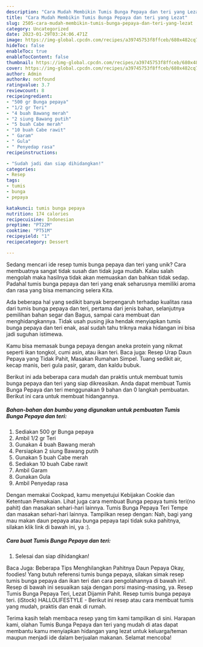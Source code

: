 ```yaml
---
description: "Cara Mudah Membikin Tumis Bunga Pepaya dan teri yang Lezat"
title: "Cara Mudah Membikin Tumis Bunga Pepaya dan teri yang Lezat"
slug: 2505-cara-mudah-membikin-tumis-bunga-pepaya-dan-teri-yang-lezat
category: Uncategorized
date: 2023-01-29T03:24:06.471Z
image: https://img-global.cpcdn.com/recipes/a39745753f8ffceb/680x482cq70/tumis-bunga-pepaya-dan-teri-foto-resep-utama.jpg
hideToc: false
enableToc: true
enableTocContent: false
thumbnail: https://img-global.cpcdn.com/recipes/a39745753f8ffceb/680x482cq70/tumis-bunga-pepaya-dan-teri-foto-resep-utama.jpg
cover: https://img-global.cpcdn.com/recipes/a39745753f8ffceb/680x482cq70/tumis-bunga-pepaya-dan-teri-foto-resep-utama.jpg
author: Admin
authorAv: notfound
ratingvalue: 3.7
reviewcount: 8
recipeingredient:
- "500 gr Bunga pepaya"
- "1/2 gr Teri"
- "4 buah Bawang merah"
- "2 siung Bawang putih"
- "5 buah Cabe merah"
- "10 buah Cabe rawit"
- " Garam"
- " Gula"
- " Penyedap rasa"
recipeinstructions:

- "Sudah jadi dan siap dihidangkan!"
categories:
- Resep
tags:
- tumis
- bunga
- pepaya

katakunci: tumis bunga pepaya 
nutrition: 174 calories
recipecuisine: Indonesian
preptime: "PT22M"
cooktime: "PT51M"
recipeyield: "1"
recipecategory: Dessert

---
```





Sedang mencari ide resep tumis bunga pepaya dan teri yang unik? Cara membuatnya sangat tidak susah dan tidak juga mudah. Kalau salah mengolah maka hasilnya tidak akan memuaskan dan bahkan tidak sedap. Padahal tumis bunga pepaya dan teri yang enak seharusnya memiliki aroma dan rasa yang bisa memancing selera Kita.





Ada beberapa hal yang sedikit banyak berpengaruh terhadap kualitas rasa dari tumis bunga pepaya dan teri, pertama dari jenis bahan, selanjutnya pemilihan bahan segar dan Bagus, sampai cara membuat dan menghidangkannya. Tidak usah pusing jika hendak menyiapkan tumis bunga pepaya dan teri enak,      asal sudah tahu triknya maka hidangan ini bisa jadi suguhan istimewa.














Kamu bisa memasak bunga pepaya dengan aneka protein yang nikmat seperti ikan tongkol, cumi asin, atau ikan teri. Baca juga: Resep Urap Daun Pepaya yang Tidak Pahit, Masakan Rumahan Simpel. Tuang sedikit air, kecap manis, beri gula pasir, garam, dan kaldu bubuk.






Berikut ini ada beberapa cara mudah dan praktis untuk membuat tumis bunga pepaya dan teri yang siap dikreasikan. Anda dapat membuat Tumis Bunga Pepaya dan teri menggunakan 9 bahan dan 0 langkah pembuatan. Berikut ini cara untuk membuat hidangannya.

<!--inarticleads1-->

##### Bahan-bahan dan bumbu yang digunakan untuk pembuatan Tumis Bunga Pepaya dan teri:

1. Sediakan 500 gr Bunga pepaya
1. Ambil 1/2 gr Teri
1. Gunakan 4 buah Bawang merah
1. Persiapkan 2 siung Bawang putih
1. Gunakan 5 buah Cabe merah
1. Sediakan 10 buah Cabe rawit
1. Ambil  Garam
1. Gunakan  Gula
1. Ambil  Penyedap rasa


Dengan memakai Cookpad, kamu menyetujui Kebijakan Cookie dan Ketentuan Pemakaian. Lihat juga cara membuat Bunga pepaya tumis teri(no pahit) dan masakan sehari-hari lainnya. Tumis Bunga Pepaya Teri Tempe dan masakan sehari-hari lainnya. Tampilkan resep dengan: Nah, bagi yang mau makan daun pepaya atau bunga pepaya tapi tidak suka pahitnya, silakan klik link di bawah ini, ya :). 

<!--inarticleads2-->

##### Cara buat Tumis Bunga Pepaya dan teri:


1. Selesai dan siap dihidangkan!

Baca Juga: Beberapa Tips Menghilangkan Pahitnya Daun Pepaya Okay, foodies! Yang butuh referensi tumis bunga pepaya, silakan simak resep tumis bunga pepaya dan ikan teri dan cara pengolahannya di bawah ini!. Resep di bawah ini sesuaikan saja dengan porsi masing-masing, ya. Resep Tumis Bunga Pepaya Teri, Lezat Dijamin Pahit. Resep tumis bunga pepaya teri. (iStock) HALLOLIFESTYLE - Berikut ini resep atau cara membuat tumis yang mudah, praktis dan enak di rumah. 

Terima kasih telah membaca resep yang tim kami tampilkan di sini. Harapan kami, olahan Tumis Bunga Pepaya dan teri yang mudah di atas dapat membantu kamu menyiapkan hidangan yang lezat untuk keluarga/teman maupun menjadi ide dalam berjualan makanan. Selamat mencoba!
